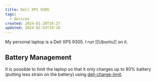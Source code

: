 ```yaml
---
title: Dell XPS 9305
tags:
  - devices
created: 2024-01-28T16:27
updated: 2024-02-03T19:18
---
```


My personal laptop is a Dell XPS 9305. I run [[Ubuntu]] on it.

## Battery Management

It is possible to limit the laptop so that it only charges up to 80% battery (putting less strain on the battery) using [dell-charge-limit](https://github.com/glynhudson/dell-charge-limit).